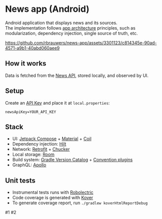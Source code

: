 # News app (Android)

Android application that displays news and its sources.<br>
The implementation follows [app architecture](https://developer.android.com/topic/architecture) principles, such as modularization, dependency injection, single source of truth, etc.<br><be>

https://github.com/rbrauwers/news-app/assets/3301123/c814345e-90ad-4571-a9b1-40abd060aee9

## How it works
Data is fetched from the [News API](https://newsapi.org/), stored locally, and observed by UI.

## Setup
Create an [API Key](https://newsapi.org/account) and place it at `local.properties`:
```
newsApiKey=YOUR_API_KEY
```

## Stack
- UI: [Jetpack Compose](https://developer.android.com/jetpack/compose) + [Material](https://m3.material.io/develop/android/jetpack-compose) + [Coil](https://coil-kt.github.io/coil/)
- Dependency injection: [Hilt](https://dagger.dev/hilt/)
- Network: [Retrofit](https://square.github.io/retrofit/) + [Chucker](https://github.com/ChuckerTeam/chucker)
- Local storage: [Room](https://developer.android.com/training/data-storage/room)
- Build system: [Gradle Version Catalog](https://docs.gradle.org/current/userguide/platforms.html) + [Convention plugins](https://docs.gradle.org/current/userguide/sharing_build_logic_between_subprojects.html)
- GraphQL: [Apollo](https://www.apollographql.com/developers/collection/graphql-for-android)

## Unit tests
- Instrumental tests runs with [Robolectric](https://robolectric.org/)
- Code coverage is generated with [Kover](https://github.com/Kotlin/kotlinx-kover)
- To generate coverage report, run `./gradlew koverHtmlReportDebug`

#1
#2